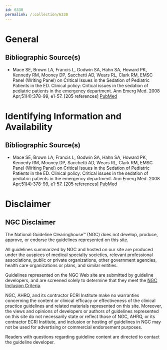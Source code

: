 ```yaml
---
id: 6330
permalink: /:collection/6330
---
```


# General

## Bibliographic Source(s)

- Mace SE, Brown LA, Francis L, Godwin SA, Hahn SA, Howard PK, Kennedy RM, Mooney DP, Sacchetti AD, Wears RL, Clark RM, EMSC Panel (Writing Panel) on Critical Issues in the Sedation of Pediatric Patients in the ED. Clinical policy: Critical issues in the sedation of pediatric patients in the emergency department. Ann Emerg Med. 2008 Apr;51(4):378-99, e1-57. [205 references] [ PubMed ](http://www.ncbi.nlm.nih.gov/entrez/query.fcgi?cmd=Retrieve&db=pubmed&dopt=Abstract&list_uids=18359378)

# Identifying Information and Availability

## Bibliographic Source(s)

- Mace SE, Brown LA, Francis L, Godwin SA, Hahn SA, Howard PK, Kennedy RM, Mooney DP, Sacchetti AD, Wears RL, Clark RM, EMSC Panel (Writing Panel) on Critical Issues in the Sedation of Pediatric Patients in the ED. Clinical policy: Critical issues in the sedation of pediatric patients in the emergency department. Ann Emerg Med. 2008 Apr;51(4):378-99, e1-57. [205 references] [ PubMed ](http://www.ncbi.nlm.nih.gov/entrez/query.fcgi?cmd=Retrieve&db=pubmed&dopt=Abstract&list_uids=18359378)

# Disclaimer

## NGC Disclaimer

The National Guideline Clearinghouse™ (NGC) does not develop, produce, approve, or endorse the guidelines represented on this site.

All guidelines summarized by NGC and hosted on our site are produced under the auspices of medical specialty societies, relevant professional associations, public or private organizations, other government agencies, health care organizations or plans, and similar entities.

Guidelines represented on the NGC Web site are submitted by guideline developers, and are screened solely to determine that they meet the [NGC Inclusion Criteria](/help-and-about/summaries/inclusion-criteria).

NGC, AHRQ, and its contractor ECRI Institute make no warranties concerning the content or clinical efficacy or effectiveness of the clinical practice guidelines and related materials represented on this site. Moreover, the views and opinions of developers or authors of guidelines represented on this site do not necessarily state or reflect those of NGC, AHRQ, or its contractor ECRI Institute, and inclusion or hosting of guidelines in NGC may not be used for advertising or commercial endorsement purposes.

Readers with questions regarding guideline content are directed to contact the guideline developer.

